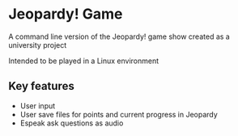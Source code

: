 # Jeopardy! Game

A command line version of the Jeopardy! game show created as a university project

Intended to be played in a Linux environment

## Key features
- User input
- User save files for points and current progress in Jeopardy
- Espeak ask questions as audio

